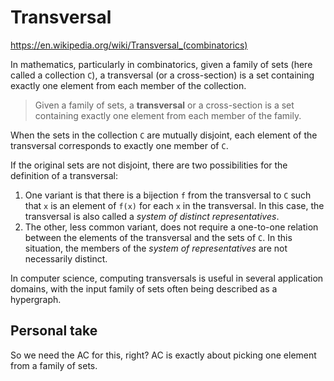 # Transversal

https://en.wikipedia.org/wiki/Transversal_(combinatorics)

In mathematics, particularly in combinatorics, given a family of sets (here called a collection `C`), a transversal (or a cross-section) is a set containing exactly one element from each member of the collection.

>Given a family of sets, a **transversal** or a cross-section is a set containing exactly one element from each member of the family.

When the sets in the collection `C` are mutually disjoint, each element of the transversal corresponds to exactly one member of `C`.

If the original sets are not disjoint, there are two possibilities for the definition of a transversal:
1. One variant is that there is a bijection `f` from the transversal to `C` such that `x` is an element of `f(x)` for each `x` in the transversal. In this case, the transversal is also called a *system of distinct representatives*.
2. The other, less common variant, does not require a one-to-one relation between the elements of the transversal and the sets of `C`. In this situation, the members of the *system of representatives* are not necessarily distinct.

In computer science, computing transversals is useful in several application domains, with the input family of sets often being described as a hypergraph.

## Personal take
So we need the AC for this, right? AC is exactly about picking one element from a family of sets.
